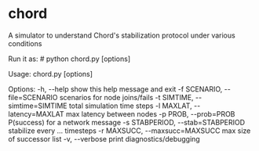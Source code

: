 chord
=====

 A simulator to understand Chord's stabilization protocol under various conditions

Run it as: # python chord.py [options]

Usage: chord.py [options]

Options:
  -h, --help            show this help message and exit
  -f SCENARIO, --file=SCENARIO
                        scenarios for node joins/fails
  -t SIMTIME, --simtime=SIMTIME
                        total simulation time steps
  -l MAXLAT, --latency=MAXLAT
                        max latency between nodes
  -p PROB, --prob=PROB  P(success) for a network message
  -s STABPERIOD, --stab=STABPERIOD
                        stabilize every ... timesteps
  -r MAXSUCC, --maxsucc=MAXSUCC
                        max size of successor list
  -v, --verbose         print diagnostics/debugging

